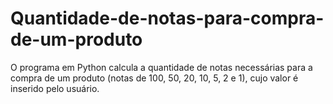 # Quantidade-de-notas-para-compra-de-um-produto
O programa em Python calcula a quantidade de notas necessárias para a compra de um produto (notas de 100, 50, 20, 10, 5, 2 e 1), cujo valor é inserido pelo usuário. 
